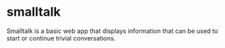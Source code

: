 # smalltalk

Smalltalk is a basic web app that displays information that can be used to start or continue trivial conversations.
